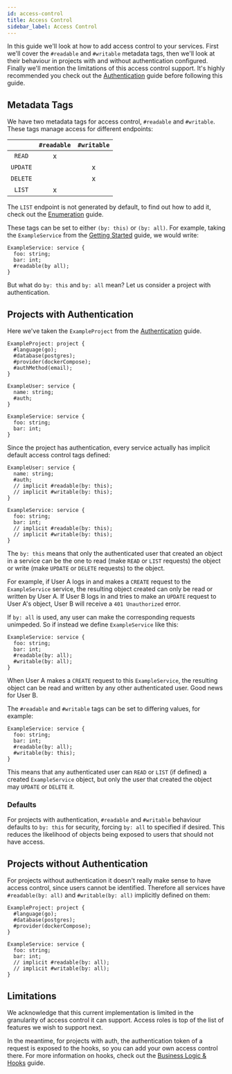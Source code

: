 ```yaml
---
id: access-control
title: Access Control
sidebar_label: Access Control
---
```


In this guide we'll look at how to add access control to your services.
First we'll cover the `#readable` and `#writable` metadata tags, then we'll look at their behaviour in projects with and without authentication configured.
Finally we'll mention the limitations of this access control support.
It's highly recommended you check out the [Authentication](authentication) guide before following this guide.

## Metadata Tags
We have two metadata tags for access control, `#readable` and `#writable`.
These tags manage access for different endpoints:

|          | `#readable` | `#writable` |
|:--------:|:-----------:|:-----------:|
|  `READ`  |      x      |             |
| `UPDATE` |             |      x      |
| `DELETE` |             |      x      |
|  `LIST`  |      x      |             |

The `LIST` endpoint is not generated by default, to find out how to add it, check out the [Enumeration](enumeration) guide.

These tags can be set to either `(by: this)` or `(by: all)`.
For example, taking the `ExampleService` from the [Getting Started](../getting-started) guide, we would write:

```
ExampleService: service {
  foo: string;
  bar: int;
  #readable(by all);
}
```

But what do `by: this` and `by: all` mean? Let us consider a project with authentication.

## Projects with Authentication
Here we've taken the `ExampleProject` from the [Authentication](authentication) guide.

```templefile
ExampleProject: project {
  #language(go);
  #database(postgres);
  #provider(dockerCompose);
  #authMethod(email);
}

ExampleUser: service {
  name: string;
  #auth;
}

ExampleService: service {
  foo: string;
  bar: int;
}
```

Since the project has authentication, every service actually has implicit default access control tags defined:

```templefile
ExampleUser: service {
  name: string;
  #auth;
  // implicit #readable(by: this);
  // implicit #writable(by: this);
}

ExampleService: service {
  foo: string;
  bar: int;
  // implicit #readable(by: this);
  // implicit #writable(by: this);
}
```

The `by: this` means that only the authenticated user that created an object in a service can be the one to read (make `READ` or `LIST` requests) the object or write (make `UPDATE` or `DELETE` requests) to the object.

For example, if User A logs in and makes a `CREATE` request to the `ExampleService` service, the resulting object created can only be read or written by User A.
If User B logs in and tries to make an `UPDATE` request to User A's object, User B will receive a `401 Unauthorized` error.

If `by: all` is used, any user can make the corresponding requests unimpeded. So if instead we define `ExampleService` like this:

```templefile
ExampleService: service {
  foo: string;
  bar: int;
  #readable(by: all);
  #writable(by: all);
}
```

When User A makes a `CREATE` request to this `ExampleService`, the resulting object can be read and written by any other authenticated user. Good news for User B.

The `#readable` and `#writable` tags can be set to differing values, for example:

```templefile
ExampleService: service {
  foo: string;
  bar: int;
  #readable(by: all);
  #writable(by: this);
}
```

This means that any authenticated user can `READ` or `LIST` (if defined) a created `ExampleService` object, but only the user that created the object may `UPDATE` or `DELETE` it.

### Defaults
For projects with authentication, `#readable` and `#writable` behaviour defaults to `by: this` for security, forcing `by: all` to specified if desired.
This reduces the likelihood of objects being exposed to users that should not have access.

## Projects without Authentication
For projects without authentication it doesn't really make sense to have access control, since users cannot be identified.
Therefore all services have `#readable(by: all)` and `#writable(by: all)` implicitly defined on them:

```templefile
ExampleProject: project {
  #language(go);
  #database(postgres);
  #provider(dockerCompose);
}

ExampleService: service {
  foo: string;
  bar: int;
  // implicit #readable(by: all);
  // implicit #writable(by: all);
}
```

## Limitations
We acknowledge that this current implementation is limited in the granularity of access control it can support.
Access roles is top of the list of features we wish to support next.

In the meantime, for projects with auth, the authentication token of a request is exposed to the hooks, so you can add your own access control there.
For more information on hooks, check out the [Business Logic & Hooks](hooks) guide.
